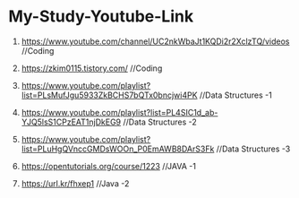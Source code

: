 # My-Study-Youtube-Link

1. https://www.youtube.com/channel/UC2nkWbaJt1KQDi2r2XclzTQ/videos          //Coding 
2. https://zkim0115.tistory.com/                                            //Coding 

3. https://www.youtube.com/playlist?list=PLsMufJgu5933ZkBCHS7bQTx0bncjwi4PK //Data Structures -1
4. https://www.youtube.com/playlist?list=PL4SIC1d_ab-YJQ5lsS1CPzEAT1njDkEG9 //Data Structures -2
5. https://www.youtube.com/playlist?list=PLuHgQVnccGMDsWOOn_P0EmAWB8DArS3Fk //Data Structures -3

5. https://opentutorials.org/course/1223 //JAVA -1
6. https://url.kr/fhxep1                 //Java -2

